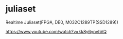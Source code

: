 # juliaset
Realtime Juliaset(FPGA, DE0, M032C1289TP(SSD1289))

https://www.youtube.com/watch?v=kk8y6ynvhVQ

